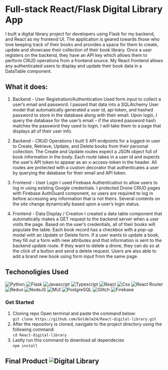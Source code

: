 # Full-stack React/Flask Digital Library App
I built a digital library project for developers using Flask for my backend, and React as my frontend UI. The application is geared towards those who love keeping track of their books and provides a space for them to create, update and showcase their collection of their book library. Once a user registers on the backend, they have an API key which allows them to perform CRUD operations from a frontend source. My React frontend allows any authenticated users to display and update their book data in a DataTable component.

## What it does:
1. Backend - User Registration/Authentication
Used form input to collect a user’s email and password. I passed that data into a SQLAlchemy User model that automatically generated a user id, api token, and hashed password to store in the database along with their email. Upon login, I query the database for the user’s email – if the stored password hash matches the password they used to login, I will take them to a page that displays all of their user info.

2. Backend - CRUD Operations
I built 5 API endpoints for a logged-in user to Create, Retrieve, Update, and Delete books from their personal collection. The Create and Update routes expect a JSON object full of book information in the body. Each route takes in a user id and expects the user’s API token to appear as an x-access-token in the header. All routes are protected  with a custom decorator that authenticates a user by querying the database for their email and API token.

3. Frontend - User Login
I used Firebase Authentication to allow users to log in using existing Google credentials. I protected Drone CRUD pages with Firebase AuthGuard component, so users are required to log in before accessing any information that is not theirs. Several contents on the site change dynamically based upon a user’s login status.

4. Frontend - Data Display / Creation
I created a data table component that automatically makes a GET request to the backend server when a user visits the page. Based on the user’s credentials, all of their books will populate the table. Each book record has a checkbox with a pop-up modal with an Update or Delete form. If a user wants to update a book, they fill out a form with new attributes and that information is sent to the backend update route. If they want to delete a drone, they can do so at the click of a button and send a delete request. 
Users are also able to add a brand new book using form input from the same page.



## Techonoligies Used
![Python](https://img.shields.io/badge/Python-3776AB?style=for-the-badge&logo=python&logoColor=white)
![Flask](https://img.shields.io/badge/flask-%23000.svg?style=for-the-badge&logo=flask&logoColor=white)
![Javascript](https://img.shields.io/badge/JavaScript-F7DF1E?style=for-the-badge&logo=javascript&logoColor=black)
![Typescript](https://img.shields.io/badge/TypeScript-007ACC?style=for-the-badge&logo=typescript&logoColor=white)
![React](https://img.shields.io/badge/react-%2320232a.svg?style=for-the-badge&logo=react&logoColor=%2361DAFB)
![Css](https://img.shields.io/badge/CSS3-1572B6?style=for-the-badge&logo=css3&logoColor=white)
![React Router](https://img.shields.io/badge/React_Router-CA4245?style=for-the-badge&logo=react-router&logoColor=white)
![Redux](https://img.shields.io/badge/redux-%23593d88.svg?style=for-the-badge&logo=redux&logoColor=white)
![NodeJS](https://img.shields.io/badge/node.js-6DA55F?style=for-the-badge&logo=node.js&logoColor=white)
![MUI](https://img.shields.io/badge/MUI-%230081CB.svg?style=for-the-badge&logo=mui&logoColor=white)
![PostgreSQL](https://img.shields.io/badge/PostgreSQL-316192?style=for-the-badge&logo=postgresql&logoColor=white)
![Glitch](https://img.shields.io/badge/glitch-%233333FF.svg?style=for-the-badge&logo=glitch&logoColor=white)
![Firebase](https://img.shields.io/badge/firebase-%23039BE5.svg?style=for-the-badge&logo=firebase)

### Get Started

1. Cloning repo
   Open terminal and paste the command below: <br />
  ``git clone https://github.com/Goldelm24/React-digital-library.git
  ``
2. After the repository is cloned, navigate to the project directory using the following command: <br />
    ``cd React-digital-library
    ``
3. Lastly run this command to download all dependecies <br />
      ``npm install
      ``
## Final Product ![Digital Library](https://react-digital-library-7e8a5.web.app/)
